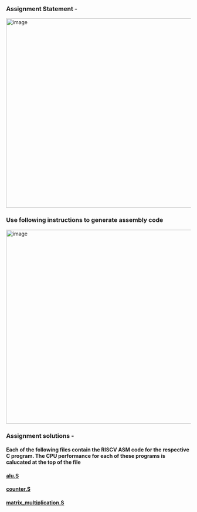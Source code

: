 ### Assignment Statement -
<img width="515" alt="image" src="https://github.com/jaya117/gitlearn_new/assets/139655462/52ae99c4-39d6-47b1-93fe-07b1ebcf86e9">

### Use following instructions to generate assembly code 
<img width="527" alt="image" src="https://github.com/jaya117/gitlearn_new/assets/139655462/145dae15-ad55-415c-9021-2cda91d61a70">

### Assignment solutions - 
#### Each of the following files contain the RISCV ASM code for the respective C program. The CPU performance for each of these programs is calucated at the top of the file 

#### [alu.S](./alu.S)
#### [counter.S](./counter.S)
#### [matrix_multiplication.S](./matrix_multiplication.S)
